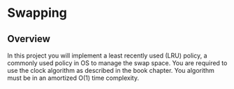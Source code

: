 # Swapping

## Overview

In this project you will implement a least recently used (LRU) policy, a commonly used policy in OS to manage the swap space. You are required to use the clock algorithm as described in the book chapter. You algorithm must be in an amortized O(1) time complexity.
